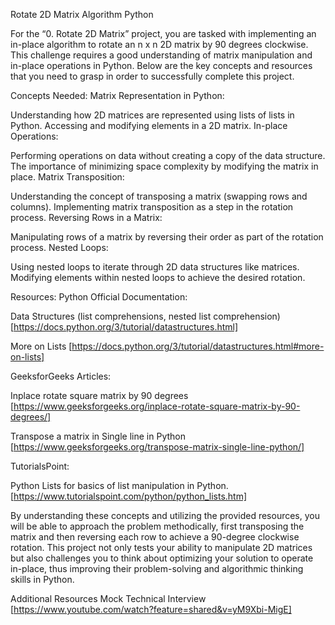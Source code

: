 Rotate 2D Matrix
Algorithm
Python


For the “0. Rotate 2D Matrix” project, you are tasked with implementing an in-place algorithm to rotate an n x n 2D matrix by 90 degrees clockwise. This challenge requires a good understanding of matrix manipulation and in-place operations in Python. Below are the key concepts and resources that you need to grasp in order to successfully complete this project.

Concepts Needed:
Matrix Representation in Python:

Understanding how 2D matrices are represented using lists of lists in Python.
Accessing and modifying elements in a 2D matrix.
In-place Operations:

Performing operations on data without creating a copy of the data structure.
The importance of minimizing space complexity by modifying the matrix in place.
Matrix Transposition:

Understanding the concept of transposing a matrix (swapping rows and columns).
Implementing matrix transposition as a step in the rotation process.
Reversing Rows in a Matrix:

Manipulating rows of a matrix by reversing their order as part of the rotation process.
Nested Loops:

Using nested loops to iterate through 2D data structures like matrices.
Modifying elements within nested loops to achieve the desired rotation.



Resources:
Python Official Documentation:

Data Structures (list comprehensions, nested list comprehension) [https://docs.python.org/3/tutorial/datastructures.html]

More on Lists [https://docs.python.org/3/tutorial/datastructures.html#more-on-lists]


GeeksforGeeks Articles:

Inplace rotate square matrix by 90 degrees [https://www.geeksforgeeks.org/inplace-rotate-square-matrix-by-90-degrees/]

Transpose a matrix in Single line in Python [https://www.geeksforgeeks.org/transpose-matrix-single-line-python/]


TutorialsPoint:

Python Lists for basics of list manipulation in Python. [https://www.tutorialspoint.com/python/python_lists.htm]


By understanding these concepts and utilizing the provided resources, you will be able to approach the problem methodically, first transposing the matrix and then reversing each row to achieve a 90-degree clockwise rotation. This project not only tests your ability to manipulate 2D matrices but also challenges you to think about optimizing your solution to operate in-place, thus improving their problem-solving and algorithmic thinking skills in Python.


Additional Resources
Mock Technical Interview [https://www.youtube.com/watch?feature=shared&v=yM9Xbi-MigE]
